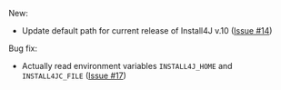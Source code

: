 
New:
* Update default path for current release of Install4J v.10 ([Issue #14][issue-14])

Bug fix:
* Actually read environment variables `INSTALL4J_HOME` and `INSTALL4JC_FILE` ([Issue #17][issue-17])

[issue-14]: https://github.com/jpsacha/sbt-install4j/issues/14
[issue-17]: https://github.com/jpsacha/sbt-install4j/issues/17
